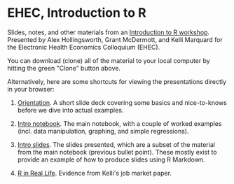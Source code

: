 # EHEC, Introduction to R

Slides, notes, and other materials from an [Introduction to R workshop](https://www.youtube.com/watch?v=_9nxVzEV2Nw). Presented by Alex Hollingsworth, Grant McDermott, and Kelli Marquard for the Electronic Health Economics Colloquium (EHEC).

You can download (clone) all of the material to your local computer by hitting the green "Clone" button above.

Alternatively, here are some shortcuts for viewing the presentations directly in your browser:

1. [Orientation](https://raw.githack.com/hollina/ehec-intro-to-r/master/orientation/orientation.html). A short slide deck covering some basics and nice-to-knows before we dive into actual examples.

2. [Intro notebook](https://raw.githack.com/hollina/ehec-intro-to-r/master/notes/introduction-notes.html). The main notebook, with a couple of worked examples (incl. data manipulation, graphing, and simple regressions).

3. [Intro slides](https://raw.githack.com/hollina/ehec-intro-to-r/master/notes/introduction-slides.html). The slides presented, which are a subset of the material from the main notebook (previous bullet point). These mostly exist to provide an example of how to produce slides using R Markdown.

4. [R in Real Life](https://raw.githack.com/hollina/ehec-intro-to-r/master/kelli/EHEC_R.pdf). Evidence from Kelli's job market paper.
